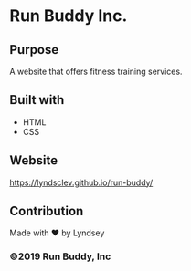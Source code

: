 # Run Buddy Inc.

## Purpose 
A website that offers fitness training services. 

## Built with
* HTML
* CSS

## Website
https://lyndsclev.github.io/run-buddy/

## Contribution
Made with ❤️ by Lyndsey 

### ©️2019 Run Buddy, Inc
